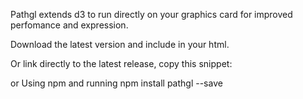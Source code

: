 Pathgl extends d3 to run directly on your graphics card for improved perfomance and
expression.

Download the latest version and include in your html.

Or link directly to the latest release, copy this snippet:

<script src="http://adnanwahab.com/pathgl/dist/pathgl.min.js"
charset="utf-8"></script>
or Using npm and running npm install pathgl --save

<script src="http://adnanwahab.com/pathgl/dist/pathgl.min.js"
charset="utf-8"></script>
<script>
d3.select('canvas').call(pathgl)
.append('circle')
.attr('r', 100)
.attr('cx', 50)
.attr('cy', 50)
</script>
